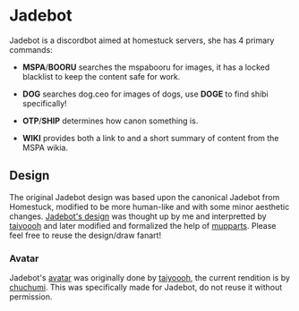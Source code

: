 # Jadebot

Jadebot is a discordbot aimed at homestuck servers, she has 4 primary commands:

- **MSPA**/**BOORU** searches the mspabooru for images, it has a locked blacklist to keep the content safe for work.

- **DOG** searches dog.ceo for images of dogs, use **DOGE** to find shibi specifically!

- **OTP**/**SHIP** determines how canon something is.

- **WIKI** provides both a link to and a short summary of content from the MSPA wikia.

## Design
The original Jadebot design was based upon the canonical Jadebot from Homestuck, modified to be more human-like and with some minor aesthetic changes.
[Jadebot's design](https://raw.githubusercontent.com/oct2pus/jadebot/origin/art/reference_sheet.png) was thought up by me and interpretted by [taiyoooh](taiyoooh.tumblr.com) and later modified and formalized the help of [mupparts](https://mupparts.tumblr.com). Please feel free to reuse the design/draw fanart!

### Avatar
Jadebot's [avatar](https://raw.githubusercontent.com/oct2pus/jadebot/origin/art/jadebot.png) was originally done by [taiyoooh](taiyoooh.tumblr.com), the current rendition is by [chuchumi](https://twitter.com/wheatiesquares). This was specifically made for Jadebot, do not reuse it without permission.
